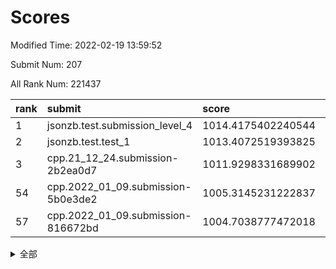# Scores

Modified Time: 2022-02-19 13:59:52

Submit Num: 207

All Rank Num: 221437

| rank |               submit               |       score        |       sigma        | pk_num |
| :--- | :--------------------------------- | :----------------- | :----------------- | :----- |
| 1    | jsonzb.test.submission_level_4     | 1014.4175402240544 | 0.8599008471937142 | 4278   |
| 2    | jsonzb.test.test_1                 | 1013.4072519393825 | 0.841206453953475  | 4276   |
| 3    | cpp.21_12_24.submission-2b2ea0d7   | 1011.9298331689902 | 0.7903149492340771 | 4281   |
| 54   | cpp.2022_01_09.submission-5b0e3de2 | 1005.3145231222837 | 0.7148636293390184 | 4281   |
| 57   | cpp.2022_01_09.submission-816672bd | 1004.7038777472018 | 0.7143118436873068 | 4284   |


<details>
<summary>全部</summary>

| rank |                 submit                 |       score        |       sigma        | pk_num |
| :--- | :------------------------------------- | :----------------- | :----------------- | :----- |
| 1    | jsonzb.test.submission_level_4         | 1014.4175402240544 | 0.8599008471937142 | 4278   |
| 2    | jsonzb.test.test_1                     | 1013.4072519393825 | 0.841206453953475  | 4276   |
| 3    | cpp.21_12_24.submission-2b2ea0d7       | 1011.9298331689902 | 0.7903149492340771 | 4281   |
| 4    | gobigger.level_3.submission_level_3_2  | 1011.851526060234  | 0.802931992606204  | 4280   |
| 5    | gobigger.level_3.submission_level_3_32 | 1011.7419861947412 | 0.7678674738027689 | 4281   |
| 6    | gobigger.level_3.submission_level_3_48 | 1011.6577764149002 | 0.7744773504750322 | 4276   |
| 7    | gobigger.level_3.submission_level_3_4  | 1011.5658961273348 | 0.7810297605388503 | 4278   |
| 8    | gobigger.level_3.submission_level_3_7  | 1010.9620779380963 | 0.7737026519355666 | 4281   |
| 9    | gobigger.level_3.submission_level_3_35 | 1010.9329363963141 | 0.7668580095808836 | 4279   |
| 10   | gobigger.level_3.submission_level_3_34 | 1010.8432680417445 | 0.758096383871668  | 4281   |
| 11   | gobigger.level_3.submission_level_3_0  | 1010.8273200540375 | 0.760870479785658  | 4282   |
| 12   | gobigger.level_3.submission_level_3_36 | 1010.7648650521905 | 0.7410224112600634 | 4281   |
| 13   | gobigger.level_3.submission_level_3_25 | 1010.752219174128  | 0.7688785851441773 | 4273   |
| 14   | gobigger.level_3.submission_level_3_19 | 1010.637146428083  | 0.7589428719614196 | 4284   |
| 15   | gobigger.level_3.submission_level_3_27 | 1010.5667222074825 | 0.7775946508813739 | 4281   |
| 16   | gobigger.level_3.submission_level_3_1  | 1010.5471332762204 | 0.7657308853737643 | 4280   |
| 17   | gobigger.level_3.submission_level_3_45 | 1010.5298139405106 | 0.7735699560008715 | 4271   |
| 18   | gobigger.level_3.submission_level_3_33 | 1010.4509104814281 | 0.7686765087098049 | 4276   |
| 19   | gobigger.level_3.submission_level_3_22 | 1010.3868844164335 | 0.7491969260889968 | 4285   |
| 20   | gobigger.level_3.submission_level_3_5  | 1010.327107806165  | 0.7652553049912557 | 4279   |
| 21   | gobigger.level_3.submission_level_3_15 | 1010.3213688095209 | 0.76230000941115   | 4281   |
| 22   | gobigger.level_3.submission_level_3_47 | 1010.2872236317074 | 0.7649648816735352 | 4277   |
| 23   | gobigger.level_3.submission_level_3_14 | 1010.2770007080449 | 0.7627621593418791 | 4283   |
| 24   | gobigger.level_3.submission_level_3_38 | 1010.1977549848059 | 0.7498124996636085 | 4278   |
| 25   | gobigger.level_3.submission_level_3_17 | 1010.1814927082559 | 0.7500402892571297 | 4278   |
| 26   | gobigger.level_3.submission_level_3_12 | 1010.1735222714511 | 0.7475279049992715 | 4281   |
| 27   | gobigger.level_3.submission_level_3_46 | 1010.0367596671786 | 0.7723490215683652 | 4276   |
| 28   | gobigger.level_3.submission_level_3_29 | 1010.0341343268877 | 0.74146422284184   | 4280   |
| 29   | gobigger.level_3.submission_level_3_28 | 1010.0202487721506 | 0.7618486476592202 | 4282   |
| 30   | gobigger.level_3.submission_level_3_10 | 1009.9716581966284 | 0.7583982230147247 | 4277   |
| 31   | gobigger.level_3.submission_level_3_9  | 1009.9492137832066 | 0.7647508366028383 | 4276   |
| 32   | gobigger.level_3.submission_level_3_44 | 1009.9490531996752 | 0.7631287656412709 | 4277   |
| 33   | gobigger.level_3.submission_level_3_40 | 1009.9207300097703 | 0.7495001300958484 | 4273   |
| 34   | gobigger.level_3.submission_level_3_21 | 1009.8302156252279 | 0.7812164628706809 | 4278   |
| 35   | gobigger.level_3.submission_level_3_8  | 1009.8262037641089 | 0.7781193427199687 | 4279   |
| 36   | gobigger.level_3.submission_level_3_43 | 1009.8144548696745 | 0.7654812272157717 | 4279   |
| 37   | gobigger.level_3.submission_level_3_37 | 1009.7507713938394 | 0.7568021090249403 | 4277   |
| 38   | gobigger.level_3.submission_level_3_39 | 1009.7337102977773 | 0.7564544352601247 | 4283   |
| 39   | gobigger.level_3.submission_level_3_42 | 1009.6082409066446 | 0.7428715872577379 | 4280   |
| 40   | gobigger.level_3.submission_level_3_49 | 1009.5583370550804 | 0.753177618785169  | 4277   |
| 41   | gobigger.level_3.submission_level_3_23 | 1009.5203173893626 | 0.7299416626375591 | 4279   |
| 42   | gobigger.level_3.submission_level_3_13 | 1009.5129955037393 | 0.7472287577184705 | 4277   |
| 43   | gobigger.level_3.submission_level_3_11 | 1009.4589103558343 | 0.7473821289008791 | 4275   |
| 44   | gobigger.level_3.submission_level_3_26 | 1009.4371089999025 | 0.7600669793963825 | 4280   |
| 45   | gobigger.level_3.submission_level_3_16 | 1009.4056364836807 | 0.7563368524910993 | 4275   |
| 46   | gobigger.level_3.submission_level_3_18 | 1009.3519000478294 | 0.7559909858751004 | 4277   |
| 47   | gobigger.level_3.submission_level_3_24 | 1009.1857448951781 | 0.7670308611230285 | 4278   |
| 48   | gobigger.level_3.submission_level_3_30 | 1009.0475935516665 | 0.7519457027575527 | 4280   |
| 49   | gobigger.level_3.submission_level_3_41 | 1009.0300963675915 | 0.7828683408681294 | 4277   |
| 50   | gobigger.level_3.submission_level_3_31 | 1008.9808438675951 | 0.7680129156863545 | 4277   |
| 51   | gobigger.level_3.submission_level_3_20 | 1008.9756694651672 | 0.7345533548345121 | 4276   |
| 52   | gobigger.level_3.submission_level_3_6  | 1008.6932150634846 | 0.7471851737120344 | 4280   |
| 53   | gobigger.level_3.submission_level_3_3  | 1008.2851939448708 | 0.7519814346630106 | 4277   |
| 54   | cpp.2022_01_09.submission-5b0e3de2     | 1005.3145231222837 | 0.7148636293390184 | 4281   |
| 55   | gobigger.level_1.submission_level_1_7  | 1005.2523365902414 | 0.7239107992396832 | 4280   |
| 56   | gobigger.level_1.submission_level_1_36 | 1004.817918632192  | 0.7323221915697522 | 4275   |
| 57   | cpp.2022_01_09.submission-816672bd     | 1004.7038777472018 | 0.7143118436873068 | 4284   |
| 58   | gobigger.level_1.submission_level_1_0  | 1004.6401247108817 | 0.7233144276239521 | 4277   |
| 59   | gobigger.level_1.submission_level_1_34 | 1004.494814347199  | 0.7182534586498306 | 4281   |
| 60   | gobigger.level_1.submission_level_1_23 | 1004.4532375598646 | 0.7187757349918416 | 4279   |
| 61   | gobigger.level_1.submission_level_1_38 | 1004.4068450295898 | 0.7115610113291366 | 4274   |
| 62   | gobigger.level_1.submission_level_1_15 | 1004.226680999043  | 0.7105996172594898 | 4280   |
| 63   | gobigger.level_1.submission_level_1_37 | 1004.2143418269573 | 0.7137751755327831 | 4273   |
| 64   | gobigger.level_1.submission_level_1_24 | 1004.1227498849199 | 0.7210648609032823 | 4277   |
| 65   | gobigger.level_1.submission_level_1_21 | 1004.0913794246355 | 0.7187624071099498 | 4279   |
| 66   | gobigger.level_1.submission_level_1_30 | 1003.9095245474143 | 0.7092178649712615 | 4281   |
| 67   | gobigger.level_1.submission_level_1_43 | 1003.9080544467453 | 0.7129882855233758 | 4272   |
| 68   | gobigger.level_1.submission_level_1_33 | 1003.8020740234474 | 0.710687906172766  | 4280   |
| 69   | gobigger.level_1.submission_level_1_18 | 1003.7859950768681 | 0.6988892032096428 | 4281   |
| 70   | gobigger.level_1.submission_level_1_17 | 1003.7749143775615 | 0.7092646477444488 | 4281   |
| 71   | gobigger.level_1.submission_level_1_44 | 1003.7728183328962 | 0.7231531827627985 | 4283   |
| 72   | gobigger.level_1.submission_level_1_29 | 1003.5695358001007 | 0.7203996948291247 | 4281   |
| 73   | gobigger.level_1.submission_level_1_28 | 1003.5693532477814 | 0.7145451826676333 | 4285   |
| 74   | gobigger.level_1.submission_level_1_45 | 1003.5405124060075 | 0.7166492583293285 | 4278   |
| 75   | gobigger.level_1.submission_level_1_46 | 1003.537758990078  | 0.7124875293898651 | 4276   |
| 76   | gobigger.level_1.submission_level_1_8  | 1003.519925388227  | 0.7039632255388847 | 4280   |
| 77   | gobigger.level_1.submission_level_1_40 | 1003.4540297418599 | 0.7283132572320516 | 4282   |
| 78   | gobigger.level_1.submission_level_1_22 | 1003.4249147415742 | 0.7285177850800515 | 4280   |
| 79   | gobigger.level_1.submission_level_1_13 | 1003.4185270504709 | 0.715343163082841  | 4281   |
| 80   | gobigger.level_1.submission_level_1_25 | 1003.4064786127686 | 0.7171721160591833 | 4279   |
| 81   | gobigger.level_1.submission_level_1_3  | 1003.3555479220317 | 0.7192452068994469 | 4282   |
| 82   | gobigger.level_1.submission_level_1_35 | 1003.2646980445095 | 0.7056295941010517 | 4277   |
| 83   | gobigger.level_1.submission_level_1_9  | 1003.1962931344617 | 0.7303631218819816 | 4277   |
| 84   | gobigger.level_1.submission_level_1_31 | 1002.998305991311  | 0.72065619355534   | 4280   |
| 85   | gobigger.level_1.submission_level_1_42 | 1002.9352135537996 | 0.7167042966584707 | 4283   |
| 86   | gobigger.level_1.submission_level_1_6  | 1002.9316908914086 | 0.7197244995669713 | 4280   |
| 87   | gobigger.level_1.submission_level_1_49 | 1002.9212885195349 | 0.710477462690751  | 4278   |
| 88   | gobigger.level_1.submission_level_1_47 | 1002.8585922486863 | 0.7078710044440042 | 4283   |
| 89   | gobigger.level_1.submission_level_1_48 | 1002.7504431885432 | 0.7207590318361854 | 4276   |
| 90   | gobigger.level_1.submission_level_1_5  | 1002.74236311105   | 0.7253554371765928 | 4279   |
| 91   | gobigger.level_1.submission_level_1_20 | 1002.7367447276866 | 0.7094527938190437 | 4281   |
| 92   | gobigger.level_1.submission_level_1_11 | 1002.7011408358575 | 0.7245477450555852 | 4282   |
| 93   | gobigger.level_1.submission_level_1_39 | 1002.6783620683424 | 0.7122854199637533 | 4277   |
| 94   | gobigger.level_1.submission_level_1_12 | 1002.6625520353996 | 0.720425030532874  | 4282   |
| 95   | gobigger.level_1.submission_level_1_26 | 1002.6396866392939 | 0.7126857485890423 | 4279   |
| 96   | gobigger.level_1.submission_level_1_1  | 1002.4960917830102 | 0.7126718557500061 | 4274   |
| 97   | gobigger.level_1.submission_level_1_32 | 1002.4536094347552 | 0.7102299368776533 | 4280   |
| 98   | gobigger.level_1.submission_level_1_14 | 1002.4297843331697 | 0.7180472253985983 | 4278   |
| 99   | gobigger.level_1.submission_level_1_41 | 1002.4160169659375 | 0.7126207553959734 | 4274   |
| 100  | gobigger.level_1.submission_level_1_10 | 1002.3902365913892 | 0.7066845431336708 | 4278   |
| 101  | gobigger.level_1.submission_level_1_2  | 1002.2905347952801 | 0.7121743365775828 | 4277   |
| 102  | gobigger.level_1.submission_level_1_16 | 1002.1143210619736 | 0.7131185471726157 | 4277   |
| 103  | gobigger.level_1.submission_level_1_19 | 1002.0914084736187 | 0.7168216734318775 | 4277   |
| 104  | gobigger.level_1.submission_level_1_27 | 1001.71061431155   | 0.7190165999148738 | 4277   |
| 105  | gobigger.level_1.submission_level_1_4  | 1001.2407183358052 | 0.7069215394844359 | 4272   |
| 106  | gobigger.random.submission_random_17   | 998.239594281371   | 0.7038423270172384 | 4278   |
| 107  | gobigger.random.submission_random_28   | 997.0859019704264  | 0.7230223172507477 | 4282   |
| 108  | gobigger.random.submission_random_37   | 997.0717424559244  | 0.7134291338102157 | 4276   |
| 109  | gobigger.random.submission_random_44   | 996.8765339548206  | 0.7164191871893048 | 4283   |
| 110  | gobigger.random.submission_random_14   | 996.8450039656992  | 0.6949714184918983 | 4278   |
| 111  | gobigger.random.submission_random_48   | 996.8221603729511  | 0.703611949986295  | 4281   |
| 112  | gobigger.random.submission_random_41   | 996.785002963086   | 0.7145829900009062 | 4275   |
| 113  | gobigger.random.submission_random_21   | 996.6873146145031  | 0.69438687755582   | 4279   |
| 114  | gobigger.random.submission_random_7    | 996.6382121522701  | 0.7015170860497538 | 4276   |
| 115  | gobigger.random.submission_random_47   | 996.6310413523252  | 0.7057617518041231 | 4279   |
| 116  | gobigger.random.submission_random_33   | 996.4439601374776  | 0.7284826396363587 | 4281   |
| 117  | gobigger.random.submission_random_49   | 996.4308744870151  | 0.712412416401158  | 4281   |
| 118  | gobigger.random.submission_random_6    | 996.4118679032823  | 0.7198838422711001 | 4278   |
| 119  | gobigger.random.submission_random_42   | 996.3983016223826  | 0.7092244056584451 | 4281   |
| 120  | gobigger.random.submission_random_16   | 996.3260329281279  | 0.7079775822157371 | 4279   |
| 121  | gobigger.random.submission_random_2    | 996.2170125691842  | 0.7200189336879159 | 4279   |
| 122  | gobigger.random.submission_random_38   | 996.1859548312589  | 0.7050071054142966 | 4279   |
| 123  | gobigger.random.submission_random_36   | 996.1011081872068  | 0.7208212438931084 | 4274   |
| 124  | gobigger.random.submission_random_45   | 996.098169394223   | 0.7074632051189542 | 4277   |
| 125  | gobigger.random.submission_random_40   | 996.083729524336   | 0.6977675972325722 | 4277   |
| 126  | gobigger.random.submission_random_4    | 996.0270833988448  | 0.7159261967327629 | 4279   |
| 127  | gobigger.random.submission_random_13   | 996.0205011127252  | 0.7232577885164291 | 4283   |
| 128  | gobigger.random.submission_random_46   | 996.0148306723023  | 0.7126731318891396 | 4278   |
| 129  | gobigger.random.submission_random_3    | 996.0107650529163  | 0.7247077240661421 | 4279   |
| 130  | gobigger.random.submission_random_34   | 995.9174233717863  | 0.7220148329059417 | 4279   |
| 131  | gobigger.random.submission_random_25   | 995.8612877899968  | 0.7182911476030845 | 4280   |
| 132  | gobigger.random.submission_random_10   | 995.8591360436035  | 0.7188237547068032 | 4277   |
| 133  | gobigger.random.submission_random_12   | 995.8498427349575  | 0.7111487094716665 | 4279   |
| 134  | gobigger.random.submission_random_5    | 995.8337709836456  | 0.7141118264792076 | 4279   |
| 135  | gobigger.random.submission_random_18   | 995.7656721858501  | 0.7137297351320567 | 4278   |
| 136  | gobigger.random.submission_random_30   | 995.76442726513    | 0.7263644699146983 | 4279   |
| 137  | gobigger.random.submission_random_35   | 995.7023824173525  | 0.7008073875759447 | 4286   |
| 138  | gobigger.random.submission_random_22   | 995.6417562651089  | 0.7026387830852541 | 4278   |
| 139  | gobigger.random.submission_random_9    | 995.450545454973   | 0.7290931093387826 | 4281   |
| 140  | gobigger.random.submission_random_20   | 995.4341055574248  | 0.7424790432027085 | 4284   |
| 141  | gobigger.random.submission_random_23   | 995.3981762509611  | 0.7049436283500717 | 4271   |
| 142  | gobigger.random.submission_random_1    | 995.3875623189323  | 0.7192231940413117 | 4279   |
| 143  | gobigger.random.submission_random_11   | 995.3822004764152  | 0.7336567205688529 | 4275   |
| 144  | gobigger.random.submission_random_19   | 995.377589594878   | 0.7150824934329669 | 4280   |
| 145  | gobigger.random.submission_random_24   | 995.276829931335   | 0.7195005467887666 | 4280   |
| 146  | gobigger.random.submission_random_31   | 995.247977904192   | 0.7207638106828632 | 4280   |
| 147  | gobigger.random.submission_random_27   | 994.9989223121398  | 0.717260942765724  | 4283   |
| 148  | gobigger.random.submission_random_39   | 994.9744158780555  | 0.7232075301403198 | 4280   |
| 149  | gobigger.random.submission_random_26   | 994.9237431482021  | 0.7168150698031298 | 4277   |
| 150  | gobigger.random.submission_random_15   | 994.9155065185487  | 0.7122557922980426 | 4280   |
| 151  | gobigger.random.submission_random_32   | 994.6483176622187  | 0.7137181148390381 | 4279   |
| 152  | gobigger.random.submission_random_8    | 994.5038155105376  | 0.7271712857236798 | 4278   |
| 153  | gobigger.random.submission_random_43   | 994.4692194560232  | 0.7054573063872394 | 4278   |
| 154  | gobigger.random.submission_random_29   | 994.4424186906364  | 0.7178352766613901 | 4281   |
| 155  | gobigger.random.submission_random_0    | 994.3072709415732  | 0.714027225795741  | 4276   |
| 156  | gobigger.level_2.submission_level_2_17 | 994.2183814889771  | 0.7267651280465665 | 4278   |
| 157  | gobigger.level_2.submission_level_2_24 | 993.9656946855166  | 0.7414901783344502 | 4277   |
| 158  | gobigger.level_2.submission_level_2_27 | 993.904657420547   | 0.718207045738698  | 4284   |
| 159  | gobigger.level_2.submission_level_2_11 | 993.8727144172722  | 0.7247352519898128 | 4282   |
| 160  | gobigger.level_2.submission_level_2_39 | 993.6847087540615  | 0.7351115816001752 | 4281   |
| 161  | gobigger.level_2.submission_level_2_30 | 993.6162954106998  | 0.7292311127933344 | 4274   |
| 162  | gobigger.level_2.submission_level_2_37 | 993.487033469788   | 0.7337157685272143 | 4278   |
| 163  | gobigger.level_2.submission_level_2_38 | 993.4733184346551  | 0.7294168428644601 | 4280   |
| 164  | gobigger.level_2.submission_level_2_10 | 993.2902652528009  | 0.7453546141945461 | 4281   |
| 165  | gobigger.level_2.submission_level_2_6  | 992.9235071806185  | 0.7293694628160967 | 4277   |
| 166  | gobigger.level_2.submission_level_2_41 | 992.7886185069121  | 0.7448359134135883 | 4279   |
| 167  | gobigger.level_2.submission_level_2_34 | 992.712953960573   | 0.7487884632725735 | 4284   |
| 168  | gobigger.level_2.submission_level_2_49 | 992.6358751657257  | 0.7472365763469921 | 4278   |
| 169  | gobigger.level_2.submission_level_2_29 | 992.5311138651109  | 0.7396410200297862 | 4284   |
| 170  | gobigger.level_2.submission_level_2_31 | 992.3061101743667  | 0.7282995296439848 | 4279   |
| 171  | gobigger.level_2.submission_level_2_13 | 992.2333580449665  | 0.734742374747848  | 4280   |
| 172  | gobigger.level_2.submission_level_2_33 | 992.2296697478536  | 0.7489864328181262 | 4278   |
| 173  | gobigger.level_2.submission_level_2_20 | 992.2118818413117  | 0.7535041840789455 | 4282   |
| 174  | gobigger.level_2.submission_level_2_32 | 992.1736637584679  | 0.7481335341820791 | 4277   |
| 175  | gobigger.level_2.submission_level_2_23 | 992.1226655224543  | 0.7337284014243494 | 4282   |
| 176  | gobigger.level_2.submission_level_2_2  | 992.0973317230536  | 0.7359966873963449 | 4279   |
| 177  | gobigger.level_2.submission_level_2_0  | 992.0769025153103  | 0.7340421632713404 | 4279   |
| 178  | gobigger.level_2.submission_level_2_26 | 992.0118817373693  | 0.7431439901421167 | 4281   |
| 179  | gobigger.level_2.submission_level_2_4  | 991.9658080757855  | 0.7421438402912056 | 4281   |
| 180  | gobigger.level_2.submission_level_2_42 | 991.9626869368994  | 0.7373218866905483 | 4277   |
| 181  | gobigger.level_2.submission_level_2_46 | 991.8732682465557  | 0.7487077406880172 | 4280   |
| 182  | gobigger.level_2.submission_level_2_15 | 991.8664767365286  | 0.7662401753167144 | 4281   |
| 183  | gobigger.level_2.submission_level_2_28 | 991.8134977726108  | 0.7454124227663195 | 4283   |
| 184  | gobigger.level_2.submission_level_2_1  | 991.7056851701675  | 0.7409909887059899 | 4278   |
| 185  | gobigger.level_2.submission_level_2_9  | 991.6428128702728  | 0.7635639952406567 | 4280   |
| 186  | gobigger.level_2.submission_level_2_40 | 991.6353422334818  | 0.7331301770246609 | 4282   |
| 187  | gobigger.level_2.submission_level_2_21 | 991.5750824560971  | 0.7283173917429697 | 4283   |
| 188  | gobigger.level_2.submission_level_2_16 | 991.5617369733808  | 0.7460078204575896 | 4280   |
| 189  | gobigger.level_2.submission_level_2_8  | 991.5119380761691  | 0.7646635101980762 | 4274   |
| 190  | gobigger.level_2.submission_level_2_44 | 991.5070761749982  | 0.7434012005231543 | 4278   |
| 191  | gobigger.level_2.submission_level_2_45 | 991.4444938529814  | 0.7555381098778283 | 4281   |
| 192  | gobigger.level_2.submission_level_2_19 | 991.3717775539914  | 0.7506683486160473 | 4276   |
| 193  | gobigger.level_2.submission_level_2_47 | 991.3629929028453  | 0.7458085583514982 | 4280   |
| 194  | gobigger.level_2.submission_level_2_36 | 991.3453227829356  | 0.7496542083631762 | 4279   |
| 195  | gobigger.level_2.submission_level_2_7  | 991.1895178052972  | 0.7555689863182135 | 4274   |
| 196  | gobigger.level_2.submission_level_2_3  | 991.0255971786299  | 0.7573204180500653 | 4282   |
| 197  | gobigger.level_2.submission_level_2_22 | 990.9954493357893  | 0.7749111999341168 | 4282   |
| 198  | gobigger.level_2.submission_level_2_48 | 990.8548135403241  | 0.752136911548833  | 4273   |
| 199  | gobigger.level_2.submission_level_2_12 | 990.8506394552982  | 0.7697269592184371 | 4284   |
| 200  | gobigger.level_2.submission_level_2_43 | 990.5471358126438  | 0.7676606756530319 | 4279   |
| 201  | gobigger.level_2.submission_level_2_25 | 990.3966193890449  | 0.7582210170515906 | 4279   |
| 202  | gobigger.level_2.submission_level_2_14 | 990.3231237532788  | 0.7397844800376067 | 4282   |
| 203  | gobigger.level_2.submission_level_2_35 | 990.2982385764101  | 0.7916395673395126 | 4281   |
| 204  | gobigger.level_2.submission_level_2_18 | 990.2128334865776  | 0.7629377633773887 | 4283   |
| 205  | gobigger.level_2.submission_level_2_5  | 990.1563368858849  | 0.7542414855038271 | 4279   |
| 206  | gobigger.none.submission_none_1        | 979.1157466311295  | 1.2123570263980623 | 4276   |
| 207  | gobigger.none.submission_none_0        | 977.3989920168365  | 1.3371435676528072 | 4278   |

</details>